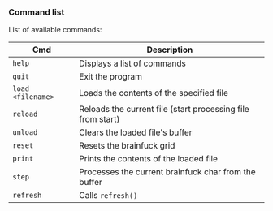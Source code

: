 ### Command list
List of available commands:

Cmd               | Description
------------------|-----------------------
`help`            | Displays a list of commands
`quit`            | Exit the program
`load <filename>` | Loads the contents of the specified file
`reload`          | Reloads the current file (start processing file from start)
`unload`          | Clears the loaded file's buffer
`reset`           | Resets the brainfuck grid
`print`           | Prints the contents of the loaded file
`step`            | Processes the current brainfuck char from the buffer
`refresh`         | Calls `refresh()`
